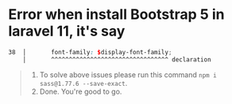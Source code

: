 # Error when install Bootstrap 5 in laravel 11, it's say 
```node_modules/bootstrap/scss/_type.scss
38  │       font-family: $display-font-family;
    │       ^^^^^^^^^^^^^^^^^^^^^^^^^^^^^^^^^ declaration
```
> 1. To solve above issues please run this command ```npm i sass@1.77.6 --save-exact```.
> 2. Done. You're good to go.